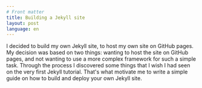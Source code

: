 ```yaml
---
# Front matter
title: Building a Jekyll site
layout: post
language: en
---
```


I decided to build my own Jekyll site, to host my own site on GitHub pages. My decision
was based on two things: wanting to host the site on GitHub pages, and not wanting to use
a more complex framework for such a simple task. Through the process I discovered some
things that I wish I had seen on the very first Jekyll tutorial. That's what motivate me
to write a simple guide on how to build and deploy your own Jekyll site.
